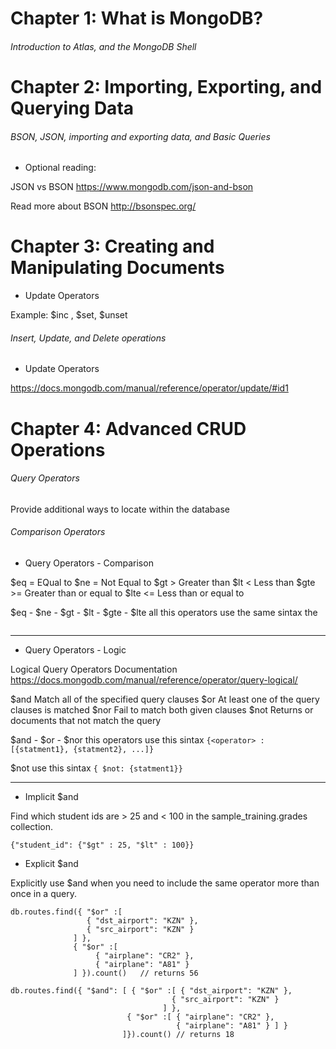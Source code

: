 
# Chapter 1: What is MongoDB?
###### Introduction to Atlas, and the MongoDB Shell



# Chapter 2: Importing, Exporting, and Querying Data
###### BSON, JSON, importing and exporting data, and Basic Queries

* Optional reading:

JSON vs BSON
https://www.mongodb.com/json-and-bson

Read more about BSON
http://bsonspec.org/

# Chapter 3: Creating and Manipulating Documents

* Update Operators

Example: $inc , $set, $unset
###### Insert, Update, and Delete operations
* Update Operators

https://docs.mongodb.com/manual/reference/operator/update/#id1

# Chapter 4: Advanced CRUD Operations
###### Query Operators
Provide additional ways to locate within the database

###### Comparison Operators

 * Query Operators - Comparison

$eq = EQual to
$ne = Not Equal to
$gt > Greater than
$lt < Less than
$gte >= Greater than or equal to
$lte <= Less than or equal to

$eq - $ne - $gt - $lt - $gte - $lte all this operators use the same sintax the
```{ <field> : { <operator> : <value> } }
```
------------------------------------------------------------------------------------------------

 * Query Operators - Logic

Logical Query Operators Documentation https://docs.mongodb.com/manual/reference/operator/query-logical/

$and  Match all of the specified query clauses
$or   At least one of the query clauses is matched
$nor Fail to match both given clauses
$not Returns or documents that not match the query

$and - $or - $nor this operators use this sintax ``` {<operator> : [{statment1}, {statment2}, ...]} ```

$not use this sintax ``` { $not: {statment1}} ```

------------------------------------------------------------------------------------------------
* Implicit $and

Find which student ids are > 25 and < 100 in the sample_training.grades collection.

``` {"student_id": {"$gt" : 25, "$lt" : 100}} ```

* Explicit $and

Explicitly use $and when you need to include the same operator more than once in a query.
```
db.routes.find({ "$or" :[
                 { "dst_airport": "KZN" },
                 { "src_airport": "KZN" }
              ] },
              { "$or" :[
                   { "airplane": "CR2" },
                   { "airplane": "A81" } 
              ] }).count()   // returns 56
```
```
db.routes.find({ "$and": [ { "$or" :[ { "dst_airport": "KZN" },
                                    { "src_airport": "KZN" }
                                  ] },
                          { "$or" :[ { "airplane": "CR2" },
                                     { "airplane": "A81" } ] }
                         ]}).count() // returns 18
```
